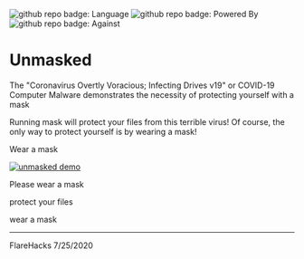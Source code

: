 ![github repo badge: Language](https://img.shields.io/badge/Language-Bash-181717?color=green)  ![github repo badge: Powered By](https://img.shields.io/badge/Powered%20By-CDC-181717?color=blue)  ![github repo badge: Against](https://img.shields.io/badge/Against-COVID19-181717?color=red)
# Unmasked

The "Coronavirus Overtly Voracious; Infecting Drives v19" or COVID-19 Computer Malware demonstrates the necessity of protecting yourself with a mask

Running mask will protect your files from this terrible virus! Of course, the only way to protect yourself is by wearing a mask!

Wear a mask

[![unmasked demo](https://res.cloudinary.com/marcomontalbano/image/upload/v1595711638/video_to_markdown/images/youtube--rszMDiuufUM-c05b58ac6eb4c4700831b2b3070cd403.jpg)](https://youtu.be/rszMDiuufUM "unmasked demo")


Please wear a mask

protect your files

wear a mask

<hr />

FlareHacks 7/25/2020
